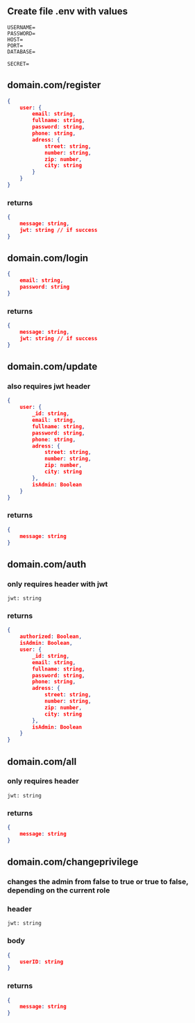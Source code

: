 ## Create file .env with values

```
USERNAME=
PASSWORD=
HOST=
PORT=
DATABASE=

SECRET=
```

## domain.com/register
```json
{
    user: {
        email: string,
        fullname: string,
        password: string,
        phone: string,
        adress: {
            street: string,
            number: string,
            zip: number,
            city: string
        }
    }
}
```

### returns
```json
{ 
    message: string,
    jwt: string // if success
}
```

## domain.com/login
```json
{
    email: string,
    password: string
}
```

### returns
```json
{
    message: string,
    jwt: string // if success
}
```

## domain.com/update
### also requires jwt header
```json
{
    user: {
        _id: string,
        email: string,
        fullname: string,
        password: string,
        phone: string,
        adress: {
            street: string,
            number: string,
            zip: number,
            city: string
        },
        isAdmin: Boolean
    }
}
```

### returns

```json
{
    message: string
}
```

## domain.com/auth
### only requires header with jwt
```
jwt: string
```

### returns
```json
{
    authorized: Boolean,
    isAdmin: Boolean,
    user: {
        _id: string,
        email: string,
        fullname: string,
        password: string,
        phone: string,
        adress: {
            street: string,
            number: string,
            zip: number,
            city: string
        },
        isAdmin: Boolean
    }
}
```

## domain.com/all
### only requires header
```
jwt: string
```

### returns
```json
{
    message: string
}
```

## domain.com/changeprivilege
### changes the admin from false to true or true to false, depending on the current role
### header
```
jwt: string
```
### body
```json
{
    userID: string
}
```

### returns
```json
{
    message: string
}
```